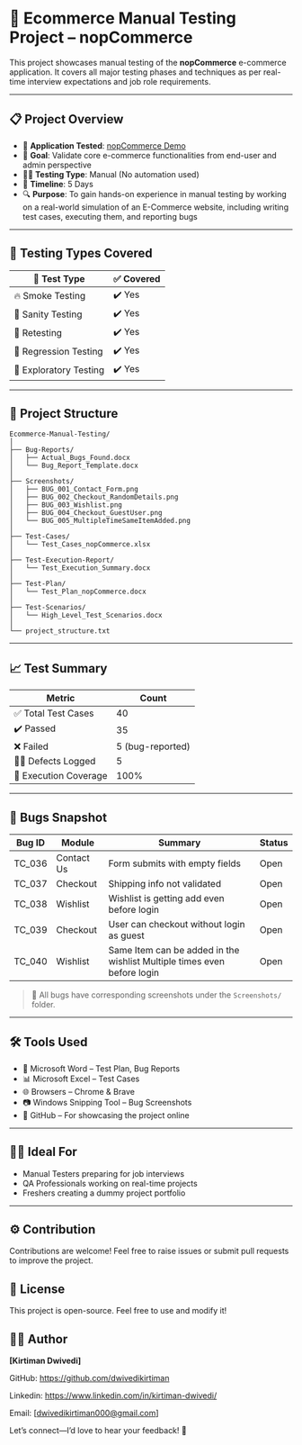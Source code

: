# 🛒 Ecommerce Manual Testing Project – nopCommerce

This project showcases manual testing of the **nopCommerce** e-commerce application. It covers all major testing phases and techniques as per real-time interview expectations and job role requirements.

---

## 📋 Project Overview

- 🔧 **Application Tested**: [nopCommerce Demo](https://demo.nopcommerce.com/)
- 🎯 **Goal**: Validate core e-commerce functionalities from end-user and admin perspective
- 👨‍💻 **Testing Type**: Manual (No automation used)
- 📅 **Timeline**: 5 Days
- 🔍 **Purpose**: To gain hands-on experience in manual testing by working on a real-world simulation of an E-Commerce website, including writing test cases, executing them, and reporting bugs

---

## 🧪 Testing Types Covered

| 🧪 Test Type        | ✅ Covered |
|---------------------|------------|
| 🔥 Smoke Testing     | ✔️ Yes      |
| 🧠 Sanity Testing    | ✔️ Yes      |
| 🔁 Retesting         | ✔️ Yes      |
| 🔄 Regression Testing| ✔️ Yes      |
| 🧭 Exploratory Testing | ✔️ Yes  |

---

## 📂 Project Structure
```
Ecommerce-Manual-Testing/
│
├── Bug-Reports/
│   ├── Actual_Bugs_Found.docx
│   └── Bug_Report_Template.docx
│
├── Screenshots/
│   ├── BUG_001_Contact_Form.png
│   ├── BUG_002_Checkout_RandomDetails.png
│   ├── BUG_003_Wishlist.png
│   ├── BUG_004_Checkout_GuestUser.png
│   └── BUG_005_MultipleTimeSameItemAdded.png
│
├── Test-Cases/
│   └── Test_Cases_nopCommerce.xlsx
│
├── Test-Execution-Report/
│   └── Test_Execution_Summary.docx
│
├── Test-Plan/
│   └── Test_Plan_nopCommerce.docx
│
├── Test-Scenarios/
│   └── High_Level_Test_Scenarios.docx
│
└── project_structure.txt
```



---

## 📈 Test Summary

| Metric                   | Count            |
|--------------------------|-------------     |
| ✅ Total Test Cases      | 40               |
| ✔️ Passed                | 35               |
| ❌ Failed                | 5 (bug-reported) |
| 🕵️‍♂️ Defects Logged        | 5                |
| 🧪 Execution Coverage    | 100%             |

---

## 🐞 Bugs Snapshot

| Bug ID | Module     |                           Summary                                           | Status  |
|--------|------------|-----------------------------------------------------------------------------|---------|
| TC_036 | Contact Us | Form submits with empty fields                                              | Open    |
| TC_037 | Checkout   | Shipping info not validated                                                 | Open    |
| TC_038 | Wishlist   | Wishlist is getting add even before login                                   | Open    |
| TC_039 | Checkout   | User can checkout without login as guest                                    | Open    |
| TC_040 | Wishlist   | Same Item can be added in the wishlist Multiple times even before login     | Open    |

> 📸 All bugs have corresponding screenshots under the `Screenshots/` folder.

---

## 🛠️ Tools Used

- 📄 Microsoft Word – Test Plan, Bug Reports
- 📊 Microsoft Excel – Test Cases
- 🌐 Browsers – Chrome & Brave
- 📷 Windows Snipping Tool – Bug Screenshots
- 📝 GitHub – For showcasing the project online

---

## 🧑‍💼 Ideal For

- Manual Testers preparing for job interviews
- QA Professionals working on real-time projects
- Freshers creating a dummy project portfolio

---

## ⚙️ Contribution
Contributions are welcome! Feel free to raise issues or submit pull requests to improve the project.

## 📜 License
This project is open-source. Feel free to use and modify it!

## 👨‍💻 Author

**[Kirtiman Dwivedi]**

GitHub: https://github.com/dwivedikirtiman

Linkedin: https://www.linkedin.com/in/kirtiman-dwivedi/

Email: [dwivedikirtiman000@gmail.com]

Let’s connect—I’d love to hear your feedback! 🚀


